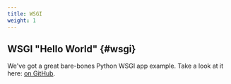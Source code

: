 ```yaml
---
title: WSGI
weight: 1
---
```


## WSGI "Hello World" {#wsgi}

We've got a great bare-bones Python WSGI app example. Take a look at it here:  [on GitHub](https://github.com/appfog/af-python-wsgi).
